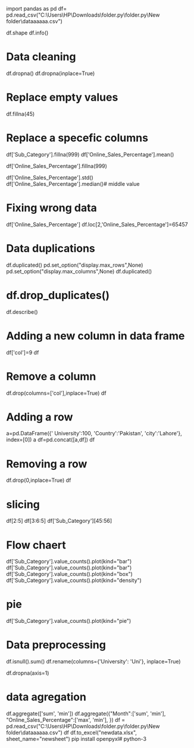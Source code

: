 import pandas as pd
df= pd.read_csv("C:\\Users\\HP\\Downloads\\folder.py\\folder.py\\New folder\\dataaaaaa.csv")

df.shape
df.info()
# Data cleaning
df.dropna()
df.dropna(inplace=True)
# Replace empty values
df.fillna(45)
# Replace a specefic columns
df['Sub_Category'].fillna(999)
df['Online_Sales_Percentage'].mean() 

df['Online_Sales_Percentage'].fillna(999)

df['Online_Sales_Percentage'].std()
df['Online_Sales_Percentage'].median()# middle value
# Fixing wrong data
df['Online_Sales_Percentage']
df.loc[2,'Online_Sales_Percentage']=65457
# Data duplications
df.duplicated()
pd.set_option("display.max_rows",None)
pd.set_option("display.max_columns",None)
df.duplicated()
# df.drop_duplicates()
df.describe()
# Adding a new column in data frame
df['col']=9
df
# Remove a column
df.drop(columns=['col'],inplace=True)
df
# Adding a row
a=pd.DataFrame({' University':100,
                'Country':'Pakistan',
                  'city':'Lahore'},
                  index=[0])
a
df=pd.concat([a,df])
df
# Removing a row
df.drop(0,inplace=True)
df
# slicing
df[2:5]
df[3:6:5]
df['Sub_Category'][45:56]
# Flow chaert
df['Sub_Category'].value_counts().plot(kind="bar")
df['Sub_Category'].value_counts().plot(kind="bar")
df['Sub_Category'].value_counts().plot(kind="box")
df['Sub_Category'].value_counts().plot(kind="density")
# pie
df['Sub_Category'].value_counts().plot(kind="pie")
# Data preprocessing
df.isnull().sum() 
df.rename(columns={'University': 'Uni'}, inplace=True)

df.dropna(axis=1)
# data agregation
df.aggregate(['sum', 'min'])
df.aggregate({"Month":['sum', 'min'], 
              "Online_Sales_Percentage":['max', 'min'], 
             }) 
df = pd.read_csv("C:\\Users\\HP\Downloads\\folder.py\\folder.py\\New folder\\dataaaaaa.csv")
df
df.to_excel("newdata.xlsx", sheet_name="newsheet")
pip install openpyxl# python-3
